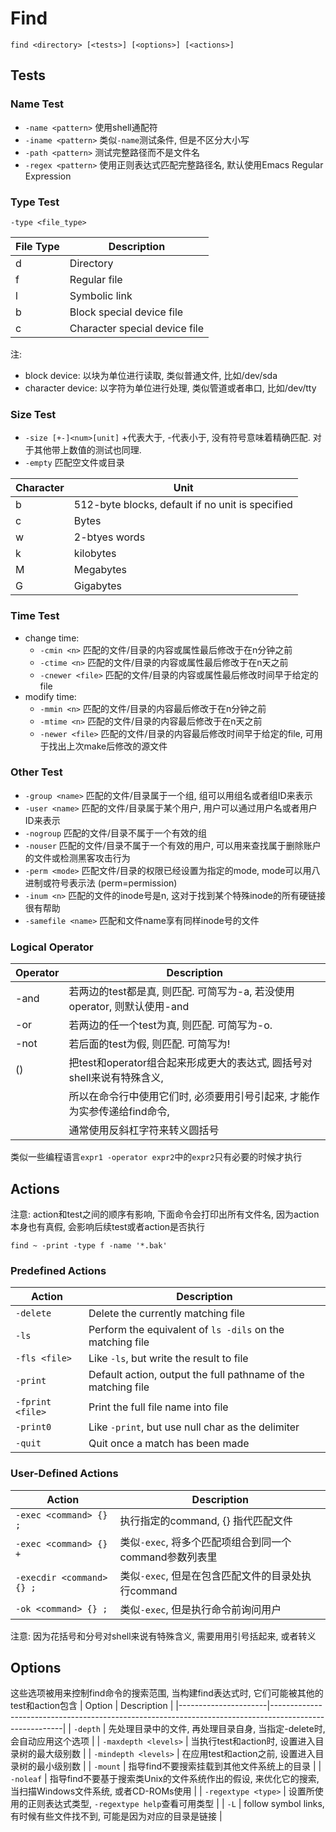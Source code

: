 # Find

`find <directory> [<tests>] [<options>] [<actions>]`

## Tests
### Name Test
* `-name <pattern>` 使用shell通配符
* `-iname <pattern>` 类似`-name`测试条件, 但是不区分大小写
* `-path <pattern>` 测试完整路径而不是文件名
* `-regex <pattern>` 使用正则表达式匹配完整路径名, 默认使用Emacs Regular Expression

### Type Test
`-type <file_type>`

| File Type | Description                   |
|-----------|-------------------------------|
| d         | Directory                     |
| f         | Regular file                  |
| l         | Symbolic link                 |
| b         | Block special device file     |
| c         | Character special device file |

注:
* block device: 以块为单位进行读取, 类似普通文件, 比如/dev/sda
* character device: 以字符为单位进行处理, 类似管道或者串口, 比如/dev/tty

### Size Test
* `-size [+-]<num>[unit]` +代表大于, -代表小于, 没有符号意味着精确匹配. 对于其他带上数值的测试也同理.
* `-empty` 匹配空文件或目录

| Character | Unit                                             |
|-----------|--------------------------------------------------|
| b         | 512-byte blocks, default if no unit is specified |
| c         | Bytes                                            |
| w         | 2-btyes words                                    |
| k         | kilobytes                                        |
| M         | Megabytes                                        |
| G         | Gigabytes                                        |

### Time Test
* change time:
    - `-cmin <n>` 匹配的文件/目录的内容或属性最后修改于在n分钟之前
    - `-ctime <n>` 匹配的文件/目录的内容或属性最后修改于在n天之前
    - `-cnewer <file>` 匹配的文件/目录的内容或属性最后修改时间早于给定的file
* modify time:
    - `-mmin <n>` 匹配的文件/目录的内容最后修改于在n分钟之前
    - `-mtime <n>` 匹配的文件/目录的内容最后修改于在n天之前
    - `-newer <file>` 匹配的文件/目录的内容最后修改时间早于给定的file, 可用于找出上次make后修改的源文件

### Other Test
* `-group <name>` 匹配的文件/目录属于一个组, 组可以用组名或者组ID来表示
* `-user <name>` 匹配的文件/目录属于某个用户, 用户可以通过用户名或者用户ID来表示
* `-nogroup` 匹配的文件/目录不属于一个有效的组
* `-nouser` 匹配的文件/目录不属于一个有效的用户, 可以用来查找属于删除账户的文件或检测黑客攻击行为
* `-perm <mode>` 匹配文件/目录的权限已经设置为指定的mode, mode可以用八进制或符号表示法 (perm=permission)
* `-inum <n>` 匹配的文件的inode号是n, 这对于找到某个特殊inode的所有硬链接很有帮助
* `-samefile <name>` 匹配和文件name享有同样inode号的文件

### Logical Operator
| Operator | Description                                                               |
|----------|---------------------------------------------------------------------------|
| -and     | 若两边的test都是真, 则匹配. 可简写为-a, 若没使用operator, 则默认使用-and    |
| -or      | 若两边的任一个test为真, 则匹配. 可简写为-o.                               |
| -not     | 若后面的test为假, 则匹配. 可简写为!                                       |
| ()       | 把test和operator组合起来形成更大的表达式, 圆括号对shell来说有特殊含义,      |
|          | 所以在命令行中使用它们时, 必须要用引号引起来, 才能作为实参传递给find命令, |
|          | 通常使用反斜杠字符来转义圆括号                                            |

类似一些编程语言`expr1 -operator expr2`中的`expr2`只有必要的时候才执行

## Actions
注意: action和test之间的顺序有影响, 下面命令会打印出所有文件名, 因为action本身也有真假, 会影响后续test或者action是否执行
```shell
find ~ -print -type f -name '*.bak'
```

### Predefined Actions
| Action           | Description                                                   |
|------------------|---------------------------------------------------------------|
| `-delete`        | Delete the currently matching file                            |
| `-ls`            | Perform the equivalent of `ls -dils` on the matching file     |
| `-fls <file>`    | Like `-ls`, but write the result to file                      |
| `-print`         | Default action, output the full pathname of the matching file |
| `-fprint <file>` | Print the full file name into file                            |
| `-print0`        | Like `-print`, but use null char as the delimiter             |
| `-quit`          | Quit once a match has been made                               |

### User-Defined Actions
| Action                    | Description                                            |
|---------------------------|--------------------------------------------------------|
| `-exec <command> {} ;`    | 执行指定的command, {} 指代匹配文件                     |
| `-exec <command> {} +`    | 类似`-exec`, 将多个匹配项组合到同一个command参数列表里 |
| `-execdir <command> {} ;` | 类似`-exec`, 但是在包含匹配文件的目录处执行command     |
| `-ok <command> {} ;`      | 类似`-exec`, 但是执行命令前询问用户                    |

注意: 因为花括号和分号对shell来说有特殊含义, 需要用用引号括起来, 或者转义

## Options

这些选项被用来控制find命令的搜索范围, 当构建find表达式时, 它们可能被其他的test和action包含
| Option               | Description                                                                                            |
|----------------------|--------------------------------------------------------------------------------------------------------|
| `-depth`             | 先处理目录中的文件, 再处理目录自身, 当指定-delete时, 会自动应用这个选项                                |
| `-maxdepth <levels>` | 当执行test和action时, 设置进入目录树的最大级别数                                                       |
| `-mindepth <levels>` | 在应用test和action之前, 设置进入目录树的最小级别数                                                     |
| `-mount`             | 指导find不要搜索挂载到其他文件系统上的目录                                                             |
| `-noleaf`            | 指导find不要基于搜索类Unix的文件系统作出的假设, 来优化它的搜索, 当扫描Windows文件系统, 或者CD-ROMs使用 |
| `-regextype <type>`  | 设置所使用的正则表达式类型, `-regextype help`查看可用类型                                              |
| `-L`                 | follow symbol links, 有时候有些文件找不到, 可能是因为对应的目录是链接                                  |
